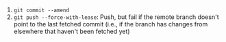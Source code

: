 1. `git commit --amend`
2. `git push --force-with-lease`: Push, but fail if the remote branch doesn't point to the last fetched commit (i.e., if the branch has changes from elsewhere that haven't been fetched yet)
